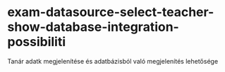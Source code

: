 # exam-datasource-select-teacher-show-database-integration-possibiliti
Tanár adatk megjelenítése és adatbázisból való megjelenítés lehetősége
